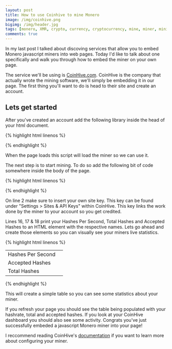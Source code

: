 ```yaml
---
layout: post
title: How to use Coinhive to mine Monero
image: /img/coinhive.png
bigimg: /img/header.jpg
tags: [monero, XMR, crypto, currency, cryptocurrency, mine, miner, mining, graphics cards, bitcoin]
comments: true
---
```


In my last post I talked about discoving services that allow you to embed Monero javascript miners into web pages.
Today I'd like to talk about one specifically and walk you through how to embed the miner on your own page.

The service we'll be using is <a href="https://coinhive.com">CoinHive.com</a>.
CoinHive is the company that actually wrote the mining software, we'll simply be embedding it in our page.
The first thing you'll want to do is head to their site and create an account.

## Lets get started

After you've created an account add the following library inside the head of your html document.

{% highlight html linenos %}
 <script src="https://coin-hive.com/lib/coinhive.min.js"></script>
{% endhighlight %}

When the page loads this script will load the miner so we can use it.

The next step is to start mining.
To do so add the following bit of code somewhere inside the body of the page.

{% highlight html linenos %}
<script>
var miner = new CoinHive.Anonymous('INSERT YOUR OWN SITE KEY');
miner.start();

// Listen on events
miner.on('found', function() { /* Hash found */ })
miner.on('accepted', function() { /* Hash accepted by the pool */ })

// Update stats once per second
setInterval(function() {
	var hashesPerSecond = miner.getHashesPerSecond();
	var totalHashes = miner.getTotalHashes();
	var acceptedHashes = miner.getAcceptedHashes();

	// Output to HTML elements...
	document.getElementById("hashesPerSecond").innerHTML = hashesPerSecond;
	document.getElementById("totalHashes").innerHTML = totalHashes;
	document.getElementById("acceptedHashes").innerHTML = acceptedHashes;
}, 1000);
</script>
{% endhighlight %}

On line 2 make sure to insert your own site key.
This key can be found under "Settings > Sites & API Keys" within CoinHive. 
This key links the work done by the miner to your account so you get credited.

Lines 16, 17 & 18 print your Hashes Per Second, Total Hashes and Accepted Hashes to an HTML element with the respective names.
Lets go ahead and create those elements so you can visually see your miners live statistics.

{% highlight html linenos %}
<table>
	<tr>
		<td>Hashes Per Second</td>
		<td id="hashesPerSecond"></td>
	</tr>
	<tr>
		<td>Accepted Hashes</td>
		<td id="acceptedHashes"></td>
	</tr>
	<tr>
		<td>Total Hashes</td>
		<td id="totalHashes"></td>
	</tr>
</table>
{% endhighlight %}

This will create a simple table so you can see some statistics about your miner.

If you refresh your page you should see the table being populated with your hashrate, total and accepted hashes. 
If you look at your CoinHive dashboard you should also see some activity.
Congrats you've just successfully embeded a javascript Monero miner into your page!

I reccommend reading CoinHive's <a href="https://coinhive.com/documentation">documentation</a> if you want to learn more about configuring your miner.
